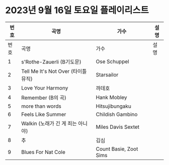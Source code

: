 # 2023년 9월 16일 토요일 플레이리스트

| 번호 | 곡명 | 가수 | 설명 |
|------|------|------|------|
| 번호 | 곡명 | 가수 | 설명 |
| 1 | s'Rothe-Zauerli (B기도문) | Ose Schuppel |  |
| 2 | Tell Me It's Not Over (타이틀 뮤직) | Starsailor |  |
| 3 | Love Your Harmony | 까데호 |  |
| 4 | Remember (B의 곡) | Hank Mobley |  |
| 5 | more than words | Hitsujibungaku |  |
| 6 | Feels Like Summer | Childish Gambino |  |
| 7 | Walkin (노래가 긴 게 죄는 아니야) | Miles Davis Sextet |  |
| 8 | 추 | 김심 |  |
| 9 | Blues For Nat Cole | Count Basie, Zoot Sims |  |
